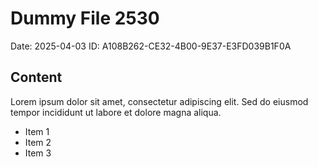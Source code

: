 # Dummy File 2530

Date: 2025-04-03
ID: A108B262-CE32-4B00-9E37-E3FD039B1F0A

## Content

Lorem ipsum dolor sit amet, consectetur adipiscing elit.
Sed do eiusmod tempor incididunt ut labore et dolore magna aliqua.

* Item 1
* Item 2
* Item 3

